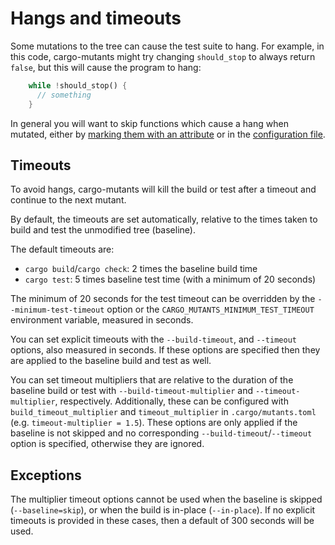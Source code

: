 # Hangs and timeouts

Some mutations to the tree can cause the test suite to hang. For example, in
this code, cargo-mutants might try changing `should_stop` to always return
`false`, but this will cause the program to hang:

```rust
    while !should_stop() {
      // something
    }
```

In general you will want to skip functions which cause a hang when mutated,
either by [marking them with an attribute](skip.md) or in the [configuration
file](filter_mutants.md).

## Timeouts

To avoid hangs, cargo-mutants will kill the build or test after a timeout and
continue to the next mutant.

By default, the timeouts are set automatically, relative to the times taken to
build and test the unmodified tree (baseline).

The default timeouts are:
- `cargo build`/`cargo check`: 2 times the baseline build time
- `cargo test`: 5 times baseline test time (with a minimum of 20 seconds)

The minimum of 20 seconds for the test timeout can be overridden by the
`--minimum-test-timeout` option or the `CARGO_MUTANTS_MINIMUM_TEST_TIMEOUT` 
environment variable, measured in seconds.

You can set explicit timeouts with the `--build-timeout`, and `--timeout`
options, also measured in seconds. If these options are specified then they 
are applied to the baseline build and test as well.

You can set timeout multipliers that are relative to the duration of the
baseline build or test with `--build-timeout-multiplier` and
`--timeout-multiplier`, respectively.  Additionally, these can be configured
with `build_timeout_multiplier` and `timeout_multiplier` in
`.cargo/mutants.toml` (e.g. `timeout-multiplier = 1.5`).  These options are only
applied if the baseline is not skipped and no corresponding
`--build-timeout`/`--timeout` option is specified, otherwise they are ignored.

## Exceptions

The multiplier timeout options cannot be used when the baseline is skipped
(`--baseline=skip`), or when the build is in-place (`--in-place`). If no 
explicit timeouts is provided in these cases, then a default of 300 seconds
will be used.
